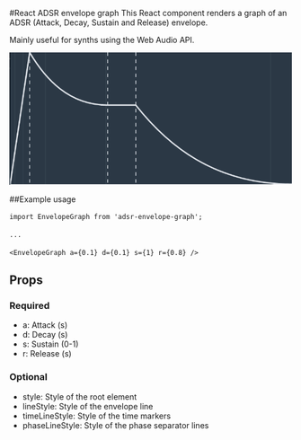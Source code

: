 #React ADSR envelope graph
This React component renders a graph of an ADSR (Attack, Decay, Sustain and Release) envelope.

Mainly useful for synths using the Web Audio API.

![screenshot](screenshot.png)

##Example usage
```
import EnvelopeGraph from 'adsr-envelope-graph';

...

<EnvelopeGraph a={0.1} d={0.1} s={1} r={0.8} />
```

## Props
### Required
- a: Attack (s)
- d: Decay (s)
- s: Sustain (0-1)
- r: Release (s)

### Optional
- style: Style of the root element
- lineStyle: Style of the envelope line
- timeLineStyle: Style of the time markers
- phaseLineStyle: Style of the phase separator lines

